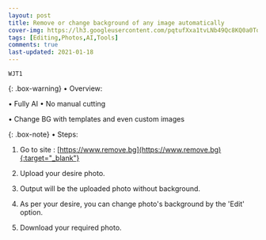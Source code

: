 ```yaml
---
layout: post
title: Remove or change background of any image automatically
cover-img: https://lh3.googleusercontent.com/pqtufXxa1tvLNb49Qc8KQ0a0TqzTrH5xnzPtbPAPQyG0Xwf_yUx5tw7B4Dhiq03_buqBHYTLA1Dycm8LSQZKdaMr6zgsROSH0EQHAjJsAdWDeZXFdi3HW4kjjBWEPvD_M0wQIWykIA=w2400
tags: [Editing,Photos,AI,Tools]
comments: true
last-updated: 2021-01-18
---
```


``WJT1``

{: .box-warning}
• Overview:

• Fully AI 
• No manual cutting

• Change BG with templates and even custom images


{: .box-note}
• Steps:

1. Go to site :   [https://www.remove.bg](https://www.remove.bg){:target="_blank"}

2. Upload your desire photo.

3. Output will be the uploaded photo without background.

4. As per your desire, you can change photo's background by the 'Edit' option. 

5. Download your required photo. 

